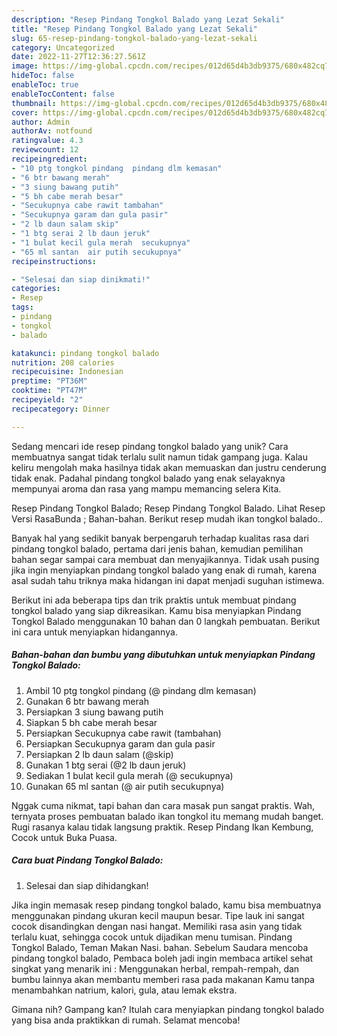 ```yaml
---
description: "Resep Pindang Tongkol Balado yang Lezat Sekali"
title: "Resep Pindang Tongkol Balado yang Lezat Sekali"
slug: 65-resep-pindang-tongkol-balado-yang-lezat-sekali
category: Uncategorized
date: 2022-11-27T12:36:27.561Z
image: https://img-global.cpcdn.com/recipes/012d65d4b3db9375/680x482cq70/pindang-tongkol-balado-foto-resep-utama.jpg
hideToc: false
enableToc: true
enableTocContent: false
thumbnail: https://img-global.cpcdn.com/recipes/012d65d4b3db9375/680x482cq70/pindang-tongkol-balado-foto-resep-utama.jpg
cover: https://img-global.cpcdn.com/recipes/012d65d4b3db9375/680x482cq70/pindang-tongkol-balado-foto-resep-utama.jpg
author: Admin
authorAv: notfound
ratingvalue: 4.3
reviewcount: 12
recipeingredient:
- "10 ptg tongkol pindang  pindang dlm kemasan"
- "6 btr bawang merah"
- "3 siung bawang putih"
- "5 bh cabe merah besar"
- "Secukupnya cabe rawit tambahan"
- "Secukupnya garam dan gula pasir"
- "2 lb daun salam skip"
- "1 btg serai 2 lb daun jeruk"
- "1 bulat kecil gula merah  secukupnya"
- "65 ml santan  air putih secukupnya"
recipeinstructions:

- "Selesai dan siap dinikmati!"
categories:
- Resep
tags:
- pindang
- tongkol
- balado

katakunci: pindang tongkol balado 
nutrition: 208 calories
recipecuisine: Indonesian
preptime: "PT36M"
cooktime: "PT47M"
recipeyield: "2"
recipecategory: Dinner

---
```





Sedang mencari ide resep pindang tongkol balado yang unik? Cara membuatnya sangat tidak terlalu sulit namun tidak gampang juga. Kalau keliru mengolah maka hasilnya tidak akan memuaskan dan justru cenderung tidak enak. Padahal pindang tongkol balado yang enak selayaknya mempunyai aroma dan rasa yang mampu memancing selera Kita.





Resep Pindang Tongkol Balado; Resep Pindang Tongkol Balado. Lihat Resep Versi RasaBunda ; Bahan-bahan. Berikut resep mudah ikan tongkol balado..

Banyak hal yang sedikit banyak berpengaruh terhadap kualitas rasa dari pindang tongkol balado, pertama dari jenis bahan, kemudian pemilihan bahan segar sampai cara membuat dan menyajikannya. Tidak usah pusing jika ingin menyiapkan pindang tongkol balado yang enak di rumah, karena asal sudah tahu triknya maka hidangan ini dapat menjadi suguhan istimewa.






Berikut ini ada beberapa tips dan trik praktis untuk membuat pindang tongkol balado yang siap dikreasikan. Kamu bisa menyiapkan Pindang Tongkol Balado menggunakan 10 bahan dan 0 langkah pembuatan. Berikut ini cara untuk menyiapkan hidangannya.

<!--inarticleads1-->

##### Bahan-bahan dan bumbu yang dibutuhkan untuk menyiapkan Pindang Tongkol Balado:

1. Ambil 10 ptg tongkol pindang (@ pindang dlm kemasan)
1. Gunakan 6 btr bawang merah
1. Persiapkan 3 siung bawang putih
1. Siapkan 5 bh cabe merah besar
1. Persiapkan Secukupnya cabe rawit (tambahan)
1. Persiapkan Secukupnya garam dan gula pasir
1. Persiapkan 2 lb daun salam (@skip)
1. Gunakan 1 btg serai (@2 lb daun jeruk)
1. Sediakan 1 bulat kecil gula merah (@ secukupnya)
1. Gunakan 65 ml santan (@ air putih secukupnya)


Nggak cuma nikmat, tapi bahan dan cara masak pun sangat praktis. Wah, ternyata proses pembuatan balado ikan tongkol itu memang mudah banget. Rugi rasanya kalau tidak langsung praktik. Resep Pindang Ikan Kembung, Cocok untuk Buka Puasa. 

<!--inarticleads2-->

##### Cara buat Pindang Tongkol Balado:


1. Selesai dan siap dihidangkan!

Jika ingin memasak resep pindang tongkol balado, kamu bisa membuatnya menggunakan pindang ukuran kecil maupun besar. Tipe lauk ini sangat cocok disandingkan dengan nasi hangat. Memiliki rasa asin yang tidak terlalu kuat, sehingga cocok untuk dijadikan menu tumisan. Pindang Tongkol Balado, Teman Makan Nasi. bahan. Sebelum Saudara mencoba pindang tongkol balado, Pembaca boleh jadi ingin membaca artikel sehat singkat yang menarik ini : Menggunakan herbal, rempah-rempah, dan bumbu lainnya akan membantu memberi rasa pada makanan Kamu tanpa menambahkan natrium, kalori, gula, atau lemak ekstra. 

Gimana nih? Gampang kan? Itulah cara menyiapkan pindang tongkol balado yang bisa anda praktikkan di rumah. Selamat mencoba!
